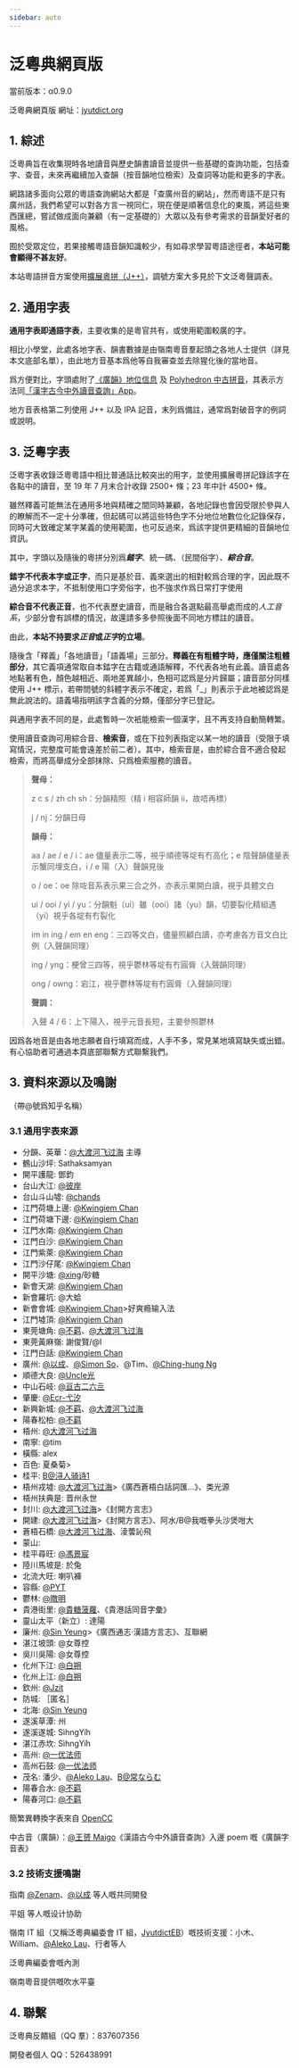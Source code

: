 ```yaml
---
sidebar: auto
---
```

# 泛粵典網頁版

當前版本：α0.9.0

泛粵典網頁版 網址：[jyutdict.org](https://jyutdict.org/)

## 1. 綜述

泛粵典旨在收集現時各地讀音與歷史韻書讀音並提供一些基礎的查詢功能，包括查字、查音，未來再繼續加入查韻（按音韻地位檢索）及查詞等功能和更多的字表。

網路諸多面向公眾的粵語查詢網站大都是「查廣州音的網站」，然而粵語不是只有廣州話，我們希望可以對各方言一視同仁，現在便是順著信息化的東風，將這些東西匯總，嘗試做成面向兼顧（有一定基礎的）大眾以及有參考需求的音韻愛好者的風格。

囿於受眾定位，若果接觸粵語音韻知識較少，有如尋求學習粵語途徑者，**本站可能會顯得不甚友好**。

本站粵語拼音方案使用[擴展粵拼（J++）](/j++/)，調號方案大多見於下文泛粵聲調表。

## 2. 通用字表

**通用字表即通語字表**，主要收集的是粵官共有，或使用範圍較廣的字。

相比小學堂，此處各地字表、韻書數據是由嶺南粵音羣起頭之各地人士提供（詳見本文底部名單），由此地方音基本爲他等自我審查並去除猩化後的當地音。

爲方便對比，字頭處附了[《廣韻》地位信息](https://ytenx.org/kyonh/) 及 [Polyhedron 中古拼音](http://zh.wikipedia.org/wiki/User:Polyhedron/中古漢語拼音)，其表示方法同[「漢字古今中外讀音查詢」App](https://zhuanlan.zhihu.com/p/20839947)。

地方音表格第二列使用 J++ 以及 IPA 記音，末列爲備註，通常爲對破音字的例詞或說明。

## 3. 泛粵字表

泛粵字表收錄泛粵粵語中相比普通話比較突出的用字，並使用擴展粵拼記錄該字在各點中的讀音，至 19 年 7 月末合計收錄 2500+ 條；23 年中計 4500+ 條。

雖然釋義可能無法在通用多地與精確之間同時兼顧，各地記錄也會因受限於參與人的瞭解而不一定十分準確，但起碼可以將這些特色字不分地位地數位化記錄保存，同時可大致確定某字某義的使用範圍，也可反過來，爲該字提供更精細的音韻地位資訊。

其中，字頭以及隨後的粵拼分別爲***錔字***、統一碼、（民間俗字）、***綜合音***。

**錔字不代表本字或正字**，而只是基於音、義來選出的相對較爲合理的字，因此既不過分追求本字，不抵制使用口字旁俗字，也不強求作爲日常打字使用

**綜合音不代表正音**，也不代表歷史讀音，而是融合各選點最高舉處而成的*人工音系*，少部分會有誤標的情況，故還請多多參照後面不同地方標註的讀音。

由此，**本站不持要求*正音*或*正字*的立場**。

隨後含「釋義」「各地讀音」「語義場」三部分。**釋義在有粗體字時，應僅關注粗體部分**，其它義項通常取自本錔字在古籍或通語解釋，不代表各地有此義。讀音處各地點著有色，顏色越相近、兩地差異越小，色相可認爲是分片歸屬；讀音部分同樣使用 J++ 標示，若帶問號的斜體字表示不確定，若爲「_」則表示于此地被認爲是無此說法的。語義場指明該字含義的分類，僅部分字已登記。

與通用字表不同的是，此處暫時一次衹能檢索一個漢字，且不再支持自動簡轉繁。

使用讀音查詢可用綜合音、**檢索音**，或在下拉列表指定以某一地的讀音（受限于填寫情況，完整度可能會遠差於前二者）。其中，檢索音是，由於綜合音不適合發起檢索，而將高舉成分全部抹除、只爲檢索服務的讀音。

> **聲母：**
>
> z c s / zh ch sh：分韻精照（精 i 相容師韻 ii，故唔再標）
>
> j / nj：分韻日母
>
> **韻母：**
>
> aa / ae / e / i：ae 儘量表示二等，視乎順德等埞有冇高化；e 陰聲韻儘量表示蟹同埋支白，i / e 陽（入）聲韻見後
>
> o / oe：oe 除咗音系表示果三合之外，亦表示果開白讀，視乎具體文白
>
> ui / ooi / yi / yu：分韻魁（ui）雖（ooi）諸（yu）韻，切要裂化精組遇（yi）視乎各埞有冇裂化
>
> im in ing / em en eng：三四等文白，儘量照顧白讀，亦考慮各方音文白比例（入聲韻同理）
>
> ing / yng：梗曾三四等，視乎鬱林等埞有冇圓脣（入聲韻同理）
>
> ong / owng：宕江，視乎鬱林等埞有冇圓脣（入聲韻同理）
>
> **聲調：**
>
> 入聲 4 / 6：上下陽入，視乎元音長短，主要參照鬱林

因爲各地音是由各地志願者自行填寫而成，人手不多，常見某地填寫缺失或出錯。有心協助者可通過本頁底部聯繫方式聯繫我們。

## 3. 資料來源以及鳴謝

（帶@號爲知乎名稱）

### 3.1 通用字表來源

- 分韻、英華：[@大渡河飞过海](https://www.zhihu.com/people/da-du-he-fei-guo-hai) 主導
- 鶴山沙坪: Sathaksamyan
- 開平護龍: 鄧鈞
- 台山大江: [@彼岸](https://www.zhihu.com/people/bi-an-38-87)
- 台山斗山墟: [@chands](https://www.zhihu.com/people/chands)
- 江門荷塘上邊: [@Kwingiem Chan](https://www.zhihu.com/people/reseted1608208839617)
- 江門荷塘下邊: [@Kwingiem Chan](https://www.zhihu.com/people/reseted1608208839617)
- 江門水南: [@Kwingiem Chan](https://www.zhihu.com/people/reseted1608208839617)
- 江門白沙: [@Kwingiem Chan](https://www.zhihu.com/people/reseted1608208839617)
- 江門紫萊: [@Kwingiem Chan](https://www.zhihu.com/people/reseted1608208839617)
- 江門沙仔尾: [@Kwingiem Chan](https://www.zhihu.com/people/reseted1608208839617)
- 開平沙塘: [@xing](https://www.zhihu.com/people/yin-li-chang-liang-80)/砂糖
- 新會天湖: [@Kwingiem Chan](https://www.zhihu.com/people/reseted1608208839617)
- 新會羅坑: @大蛤
- 新會會城: [@Kwingiem Chan](https://www.zhihu.com/people/reseted1608208839617)>好爽瘾输入法
- 江門墟頂: [@Kwingiem Chan](https://www.zhihu.com/people/reseted1608208839617)
- 東莞塘角: [@不羁](https://www.zhihu.com/people/da-shu-18-11)、[@大渡河飞过海](https://www.zhihu.com/people/da-du-he-fei-guo-hai)
- 東莞黃麻嶺: 謝俊賢/@I
- 江門白話: [@Kwingiem Chan](https://www.zhihu.com/people/reseted1608208839617)
- 廣州: [@以成](https://www.zhihu.com/people/huang-jun-xin-74)、[@Simon So](https://www.zhihu.com/people/simon-so)、@Tim、[@Ching-hung Ng](https://www.zhihu.com/people/ching-hung-ng)
- 順德大良: [@Uncle光](https://www.zhihu.com/people/zuo-yao-20)
- 中山石岐: [@亘古二六亖](https://www.zhihu.com/people/gg264)
- 肇慶: [@Ecr-弋汐](https://www.zhihu.com/people/ecisrhetha)
- 新興新城: [@不羁](https://www.zhihu.com/people/da-shu-18-11)、[@大渡河飞过海](https://www.zhihu.com/people/da-du-he-fei-guo-hai)
- 陽春松柏: [@不羁](https://www.zhihu.com/people/da-shu-18-11)
- 梧州: [@大渡河飞过海](https://www.zhihu.com/people/da-du-he-fei-guo-hai)
- 南寧: @tim
- 橫縣: alex
- 百色: 夏桑菊>
- 桂平: [B@浔人骑诗1](https://space.bilibili.com/547926759?spm_id_from=..0.0)
- 梧州戎墟: [@大渡河飞过海](https://www.zhihu.com/people/da-du-he-fei-guo-hai)>《廣西蒼梧白話詞匯…》、类光源
- 梧州扶典是: 晋州永世
- 封川: [@大渡河飞过海](https://www.zhihu.com/people/da-du-he-fei-guo-hai)>《封開方言志》
- 開建: [@大渡河飞过海](https://www.zhihu.com/people/da-du-he-fei-guo-hai)>《封開方言志》、阿水/B@我嘅拳头沙煲咁大
- 蒼梧石橋: [@大渡河飞过海](https://www.zhihu.com/people/da-du-he-fei-guo-hai)、淩蕓訫飛
- 蒙山:
- 桂平尋旺: [@馮景宸](https://www.zhihu.com/people/jing-meng-xing-cheng)
- 陸川馬坡是: 於兔
- 北流大旺: 喇叭褲
- 容縣: [@PYT](https://www.zhihu.com/people/pan473820)
- 鬱林: [@暾明](https://www.zhihu.com/people/tun-ming-89)
- 貴港街里: [@貴糖菠蘿](https://www.zhihu.com/people/teng-teng-64-96)、《貴港話同音字彙》
- 靈山太平（新立）: 達陽
- 廉州: [@Sin Yeung](https://www.zhihu.com/people/xian-yang-61)>《廣西通志·漢語方言志》、互聯網
- 湛江坡頭: @女尊控
- 吳川吳陽: @女尊控
- 化州下江: [@白朔](https://www.zhihu.com/people/troye-sivan-44)
- 化州上江: [@白朔](https://www.zhihu.com/people/troye-sivan-44)
- 欽州: [@Jzit](https://www.zhihu.com/people/lai-joengzit)
- 防城: ［匿名］
- 北海: [@Sin Yeung](https://www.zhihu.com/people/xian-yang-61)
- 遂溪草潭: 州
- 遂溪遂城: SìhngYíh
- 湛江赤坎: SìhngYíh
- 高州: [@一优法师](https://www.zhihu.com/people/yi-xie-bian-zhou-31-35)
- 高州石鼓: [@一优法师](https://www.zhihu.com/people/yi-xie-bian-zhou-31-35)
- 茂名: 潘少、[@Aleko Lau](https://www.zhihu.com/people/lau-alex)、[B@常ならむ](https://space.bilibili.com/6033674)
- 陽春合水: [@不羁](https://www.zhihu.com/people/da-shu-18-11)
- 陽春河口: [@不羁](https://www.zhihu.com/people/da-shu-18-11)

簡繁異轉換字表來自 [OpenCC](https://github.com/BYVoid/OpenCC)

中古音（廣韻）：[@王赟 Maigo](https://www.zhihu.com/people/maigo)《漢語古今中外讀音查詢》入邊 poem 嘅《廣韻字音表》

### 3.2 技術支援鳴謝

指南 [@Zenam](https://www.zhihu.com/people/zenam)、[@以成](https://www.zhihu.com/people/huang-jun-xin-74) 等人嘅共同開發

平姐 等人嘅设计协助

嶺南 IT 組（又稱泛粵典編委會 IT 組，[JyutdictEB](https://github.com/JyutdictEB)）嘅技術支援：小木、William、[@Aleko Lau](https://www.zhihu.com/people/lau-alex)、行者等人

泛粵典編委會嘅內測

嶺南粵音提供嘅吹水平臺

## 4. 聯繫

泛粵典反饋組（QQ 羣）：837607356

開發者個人 QQ：526438991
